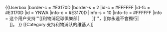 {{Userbox
  |border-c = #E3170D
  |border-s = 2
  |id-c     = #FFFFFF
  |id-fc    = #E3170D
  |id       = YNWA
  |info-c   = #E3170D
  |info-s   = 10
  |info-fc  = #FFFFFF
  |info     = 这个用户支持'''[[利物浦足球俱樂部|<span style="color:#FFFFFF;">利物浦</span>]]'''，[[你永遠不會獨行|<span style="color:#FFFFFF;">永遠不會獨行</span>]]。
}}
[[Category:支持利物浦队的维基人]]